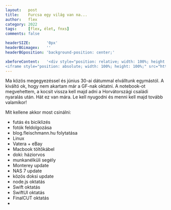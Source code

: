 ```yaml
---
layout:   post
title:    Furcsa egy világ van na...
author:   flex
category: 2022
tags:     [flex, élet, fnxs]
comments: false

headerSIZE:       '0px'
headerBGimagex:   ''
headerBGposition: 'background-position: center;'

xbeforeContent:	  '<div style="position: relative; width: 100%; height: 0; padding-bottom: 56.25%;">
<iframe style="position: absolute; width: 100%; height: 100%;" src="https://www.youtube.com/embed/ec6_rZ6llI4" title="YouTube video player" frameborder="0" allow="accelerometer; autoplay; clipboard-write; encrypted-media; gyroscope; picture-in-picture" allowfullscreen></iframe></div>'
---
```


Ma közös megegyezéssel és június 30-ai dátummal elválltunk egymástól. A kiváltó ok, hogy nem akartam már a GF-nak oktatni. A notebook-ot megvehettem, a kocsit vissza kell majd adni a Horvátországi családi nyaralás után. Hát ez van mára. Le kell nyugodni és menni kell majd tovább valamikor!

Mit kellene akkor most csinálni:
- futás és biciklizés
- fotók feldolgozása
- blog.fleischmann.hu folytatása
- Linux
- Vatera + eBay
- Macbook töltőkábel
- doki: háziorvos
- munkanélküli segély
- Monterey update
- NAS 7 update
- közös doksi update
- node.js oktatás
- Swift oktatás
- SwiftUI oktatás
- FinalCUT oktatás
- 